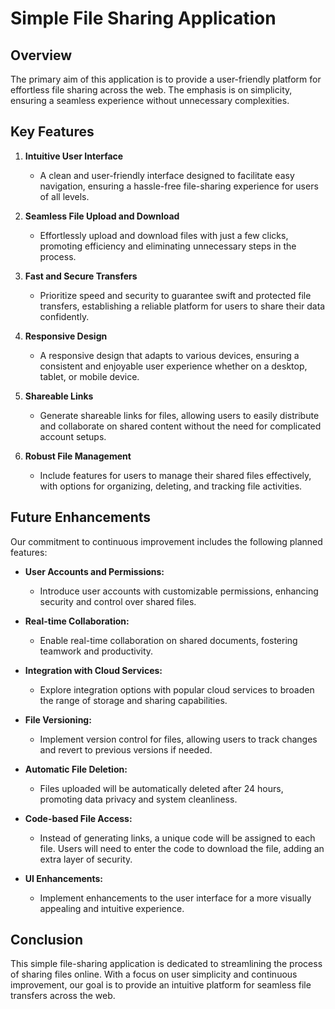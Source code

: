 # Simple File Sharing Application

## Overview

The primary aim of this application is to provide a user-friendly platform for effortless file sharing across the web. The emphasis is on simplicity, ensuring a seamless experience without unnecessary complexities.

## Key Features

1. **Intuitive User Interface**
    - A clean and user-friendly interface designed to facilitate easy navigation, ensuring a hassle-free file-sharing experience for users of all levels.

2. **Seamless File Upload and Download**
    - Effortlessly upload and download files with just a few clicks, promoting efficiency and eliminating unnecessary steps in the process.

3. **Fast and Secure Transfers**
    - Prioritize speed and security to guarantee swift and protected file transfers, establishing a reliable platform for users to share their data confidently.

4. **Responsive Design**
    - A responsive design that adapts to various devices, ensuring a consistent and enjoyable user experience whether on a desktop, tablet, or mobile device.

5. **Shareable Links**
    - Generate shareable links for files, allowing users to easily distribute and collaborate on shared content without the need for complicated account setups.

6. **Robust File Management**
    - Include features for users to manage their shared files effectively, with options for organizing, deleting, and tracking file activities.

## Future Enhancements

Our commitment to continuous improvement includes the following planned features:

- **User Accounts and Permissions:**
    - Introduce user accounts with customizable permissions, enhancing security and control over shared files.

- **Real-time Collaboration:**
    - Enable real-time collaboration on shared documents, fostering teamwork and productivity.

- **Integration with Cloud Services:**
    - Explore integration options with popular cloud services to broaden the range of storage and sharing capabilities.

- **File Versioning:**
    - Implement version control for files, allowing users to track changes and revert to previous versions if needed.

- **Automatic File Deletion:**
    - Files uploaded will be automatically deleted after 24 hours, promoting data privacy and system cleanliness.

- **Code-based File Access:**
    - Instead of generating links, a unique code will be assigned to each file. Users will need to enter the code to download the file, adding an extra layer of security.

- **UI Enhancements:**
    - Implement enhancements to the user interface for a more visually appealing and intuitive experience.

## Conclusion

This simple file-sharing application is dedicated to streamlining the process of sharing files online. With a focus on user simplicity and continuous improvement, our goal is to provide an intuitive platform for seamless file transfers across the web.
